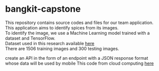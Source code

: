 # bangkit-capstone

This repository contains source codes and files for our team application. <br>
This application aims to identify spices from its images. <br>
To identify the image, we use a Machine Learning model trained with a dataset and TensorFlow. <br>
Dataset used in this research available [here](https://github.com/ahmdxrzky/capstone-bangkit-2022/tree/main/dataset/spices.zip) <br>
There are 1506 training images and 300 testing images.

create an API in the form of an endpoint with a JSON response format whose data will be used by mobile
This code from cloud computing [here]( https://github.com/LoneSheep/capstone ) <br>
